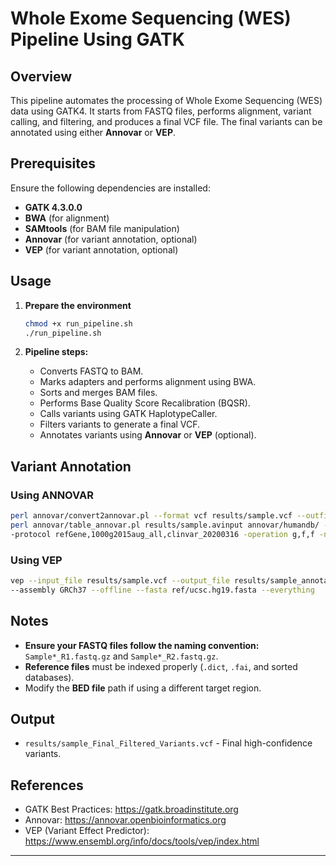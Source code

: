 # Whole Exome Sequencing (WES) Pipeline Using GATK

## Overview
This pipeline automates the processing of Whole Exome Sequencing (WES) data using GATK4. It starts from FASTQ files, performs alignment, variant calling, and filtering, and produces a final VCF file. The final variants can be annotated using either **Annovar** or **VEP**.

## Prerequisites
Ensure the following dependencies are installed:
- **GATK 4.3.0.0**
- **BWA** (for alignment)
- **SAMtools** (for BAM file manipulation)
- **Annovar** (for variant annotation, optional)
- **VEP** (for variant annotation, optional)

## Usage

1. **Prepare the environment**
   ```bash
   chmod +x run_pipeline.sh
   ./run_pipeline.sh
   ```

2. **Pipeline steps:**
   - Converts FASTQ to BAM.
   - Marks adapters and performs alignment using BWA.
   - Sorts and merges BAM files.
   - Performs Base Quality Score Recalibration (BQSR).
   - Calls variants using GATK HaplotypeCaller.
   - Filters variants to generate a final VCF.
   - Annotates variants using **Annovar** or **VEP** (optional).

## Variant Annotation

### Using ANNOVAR
```bash
perl annovar/convert2annovar.pl --format vcf results/sample.vcf --outfile results/sample.avinput
perl annovar/table_annovar.pl results/sample.avinput annovar/humandb/ -buildver hg19 -out results/sample_annotated -remove \
-protocol refGene,1000g2015aug_all,clinvar_20200316 -operation g,f,f -nastring NA -csvout -otherinfo
```

### Using VEP
```bash
vep --input_file results/sample.vcf --output_file results/sample_annotated.vep.vcf --cache --dir_cache vep_cache/ \
--assembly GRCh37 --offline --fasta ref/ucsc.hg19.fasta --everything
```

## Notes
- **Ensure your FASTQ files follow the naming convention:** `Sample*_R1.fastq.gz` and `Sample*_R2.fastq.gz`.
- **Reference files** must be indexed properly (`.dict`, `.fai`, and sorted databases).
- Modify the **BED file** path if using a different target region.

## Output
- `results/sample_Final_Filtered_Variants.vcf` - Final high-confidence variants.

## References
- GATK Best Practices: https://gatk.broadinstitute.org
- Annovar: https://annovar.openbioinformatics.org
- VEP (Variant Effect Predictor): https://www.ensembl.org/info/docs/tools/vep/index.html
---


